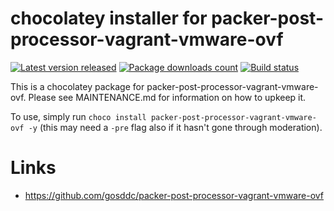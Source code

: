 # chocolatey installer for packer-post-processor-vagrant-vmware-ovf

[![Latest version released](https://img.shields.io/chocolatey/v/packer-post-processor-vagrant-vmware-ovf.svg)](https://chocolatey.org/packages/packer-post-processor-vagrant-vmware-ovf)
[![Package downloads count](https://img.shields.io/chocolatey/dt/packer-post-processor-vagrant-vmware-ovf.svg)](https://chocolatey.org/packages/packer-post-processor-vagrant-vmware-ovf)
[![Build status](https://ci.appveyor.com/api/projects/status/y784s88jsb8rihh8/branch/master?svg=true)](https://ci.appveyor.com/project/StefanScherer/choco-packer-post-processor-vagrant-vmware-ovf/branch/master)

This is a chocolatey package for packer-post-processor-vagrant-vmware-ovf. Please see MAINTENANCE.md
for information on how to upkeep it.

To use, simply run `choco install packer-post-processor-vagrant-vmware-ovf -y` (this may need a `-pre`
flag also if it hasn't gone through moderation).

# Links

* https://github.com/gosddc/packer-post-processor-vagrant-vmware-ovf
